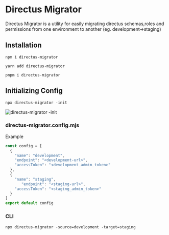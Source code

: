 
# Directus Migrator

Directus Migrator is a utility for easily migrating directus schemas,roles and permissions from one environment to another (eg. development->staging)

## Installation

```npm i directus-migrator```

```yarn add directus-migrator```

```pnpm i directus-migrator```

## Initializing Config

```npx directus-migrator -init```

![directus-migrator -init](https://github.com/CodingButter-LLC/directus-migrator/raw/main/images/cli-init.jpg)

### directus-migrator.config.mjs

Example

```js
const config = [
  {
    "name": "development",
    "endpoint": "<development-url>",
    "accessToken": "<development_admin_token>"
  },
  {
    "name": "staging",
       "endpoint": "<staging-url>",
    "accessToken": "<staging_admin_token>"
  }
]
export default config 
```

### CLI

```npx directus-migrator -source=development -target=staging```
